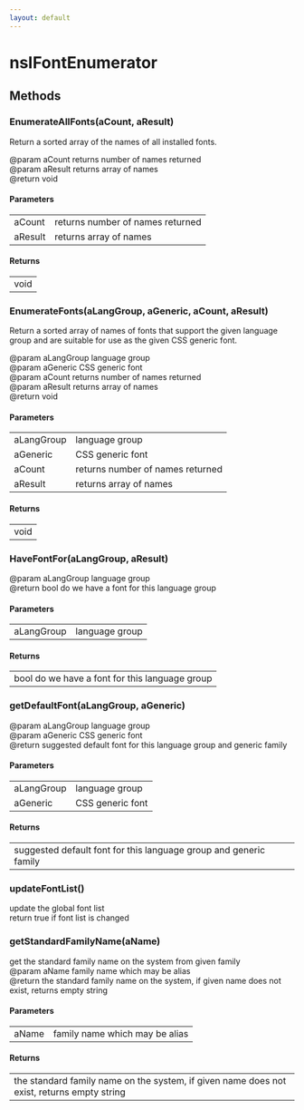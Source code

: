 ```yaml
---
layout: default
---
```


# nsIFontEnumerator #

## Methods ##

### EnumerateAllFonts(aCount, aResult) ###
  
Return a sorted array of the names of all installed fonts.  
  
@param  aCount     returns number of names returned  
@param  aResult    returns array of names  
@return void  
  

#### Parameters ####

<table>

<tr>
<td>aCount</td>
<td>returns number of names returned  
</td>
</tr>

<tr>
<td>aResult</td>
<td>returns array of names  
</td>
</tr>

</table>

#### Returns ####

<table>

<tr>
<td>void  
</td>
</tr>

</table>

### EnumerateFonts(aLangGroup, aGeneric, aCount, aResult) ###
  
Return a sorted array of names of fonts that support the given language  
group and are suitable for use as the given CSS generic font.  
  
@param  aLangGroup language group  
@param  aGeneric   CSS generic font  
@param  aCount     returns number of names returned  
@param  aResult    returns array of names  
@return void  
  

#### Parameters ####

<table>

<tr>
<td>aLangGroup</td>
<td>language group  
</td>
</tr>

<tr>
<td>aGeneric</td>
<td>CSS generic font  
</td>
</tr>

<tr>
<td>aCount</td>
<td>returns number of names returned  
</td>
</tr>

<tr>
<td>aResult</td>
<td>returns array of names  
</td>
</tr>

</table>

#### Returns ####

<table>

<tr>
<td>void  
</td>
</tr>

</table>

### HaveFontFor(aLangGroup, aResult) ###
  
@param  aLangGroup language group  
@return bool do we have a font for this language group  
  

#### Parameters ####

<table>

<tr>
<td>aLangGroup</td>
<td>language group  
</td>
</tr>

</table>

#### Returns ####

<table>

<tr>
<td>bool do we have a font for this language group  
</td>
</tr>

</table>

### getDefaultFont(aLangGroup, aGeneric) ###
  
@param  aLangGroup language group  
@param  aGeneric CSS generic font  
@return suggested default font for this language group and generic family  
  

#### Parameters ####

<table>

<tr>
<td>aLangGroup</td>
<td>language group  
</td>
</tr>

<tr>
<td>aGeneric</td>
<td>CSS generic font  
</td>
</tr>

</table>

#### Returns ####

<table>

<tr>
<td>suggested default font for this language group and generic family  
</td>
</tr>

</table>

### updateFontList() ###
  
update the global font list  
return true if font list is changed  
  

### getStandardFamilyName(aName) ###
  
get the standard family name on the system from given family  
@param  aName family name which may be alias  
@return the standard family name on the system, if given name does not  
        exist, returns empty string  
  

#### Parameters ####

<table>

<tr>
<td>aName</td>
<td>family name which may be alias  
</td>
</tr>

</table>

#### Returns ####

<table>

<tr>
<td>the standard family name on the system, if given name does not  
        exist, returns empty string  
</td>
</tr>

</table>
